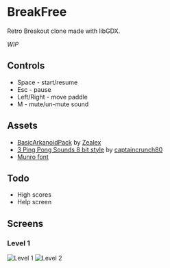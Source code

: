 # BreakFree

Retro Breakout clone made with libGDX.

_WIP_

## Controls

- Space - start/resume
- Esc - pause
- Left/Right - move paddle
- M - mute/un-mute sound

## Assets

- [BasicArkanoidPack](http://opengameart.org/content/basic-arkanoid-pack) by [Zealex](http://opengameart.org/users/zealex)
- [3 Ping Pong Sounds 8 bit style](http://opengameart.org/content/3-ping-pong-sounds-8-bit-style) by [captaincrunch80](http://opengameart.org/users/captaincrunch80)
- [Munro font](http://www.fontsquirrel.com/fonts/Munro)

## Todo

- High scores
- Help screen

## Screens

### Level 1

![Level 1](https://github.com/catalinc/breakfree/raw/master/level1.png)
![Level 2](https://github.com/catalinc/breakfree/raw/master/level2.png)
